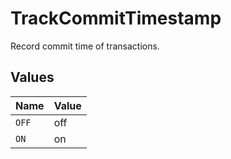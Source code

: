 # TrackCommitTimestamp

Record commit time of transactions.


## Values

| Name  | Value |
| ----- | ----- |
| `OFF` | off   |
| `ON`  | on    |